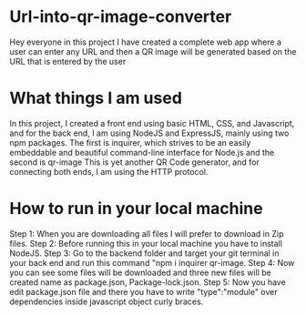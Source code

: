 # Url-into-qr-image-converter

Hey everyone in this project I have created a complete web app where a user can enter any URL and then a QR image will be generated based on the URL that is entered by the user

# What things I am used

In this project, I created a front end using basic HTML, CSS, and Javascript, and for the back end, I am using NodeJS and ExpressJS, mainly using two npm packages. The first is inquirer, which strives to be an easily embeddable and beautiful command-line interface for Node.js and the second is qr-image This is yet another QR Code generator, and for connecting both ends, I am using the HTTP protocol.

# How to run in your local machine

Step 1: When you are downloading all files I will prefer to download in Zip files.
Step 2: Before running this in your local machine you have to install NodeJS.
Step 3: Go to the backend folder and target your git terminal in your back end and run this command "npm i inquirer qr-image.
Step 4: Now you can see some  files will be downloaded and three new files will be created name as package.json, Package-lock.json.
Step 5: Now you have edit package.json file and there you have to write "type":"module" over dependencies inside javascript object curly braces.